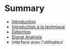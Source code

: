 # Summary

* [Introduction](README.md)
* [Introduction à la technique](intro.md/readme.md)
* [Détection](detection.md)
* [Signal Analysis](signal_analysis.md)
* Interface avec l'utilisateur

